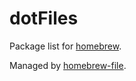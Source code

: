 # dotFiles

Package list for [homebrew](http://brew.sh/).

Managed by [homebrew-file](https://github.com/rcmdnk/homebrew-file).